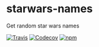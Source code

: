 # starwars-names
Get random star wars names

[![Travis](https://img.shields.io/travis/lricoy/starwars-names.svg?style=flat-square)](https://travis-ci.org/lricoy/starwars-names)
[![Codecov](https://img.shields.io/codecov/c/github/lricoy/starwars-names.svg?style=flat-square)](https://codecov.io/github/lricoy/starwars-names)
[![npm](https://img.shields.io/npm/v/lricoy-starwars-names.svg?style=flat-square)](https://www.npmjs.com/package/lricoy-starwars-names)
